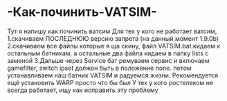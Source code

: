 # -Как-починить-VATSIM-
Тут я напишу как починить ватсим
Для тех у кого не работает ватсим, 
1.скачиваем ПОСЛЕДНЮЮ версию запрета (на данный момент 1.9.0b)
2.скачиваем все файлы которые я ща скину, файл VATSIM.bat кидаем к остальным батникам, а остальные два файла кидаем в папку lists с заменой
3.Дальше через Service бат ремуваем сервис и включаем gamefilter, switch ipset должен быть в положение none.
потом устанавливаем наш батник VATSIM и радуемся жизни.
Рекомендуется ещё установить WARP просто что бы был
У тех у кого ростелеком не всегда работает, ищу как исправить эту проблему
